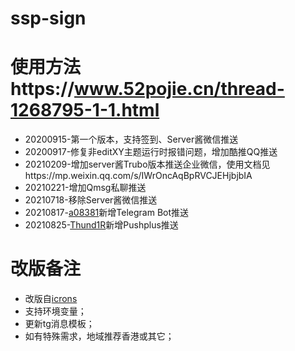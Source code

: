# ssp-sign

# 使用方法https://www.52pojie.cn/thread-1268795-1-1.html
- 20200915-第一个版本，支持签到、Server酱微信推送
- 20200917-修复非editXY主题运行时报错问题，增加酷推QQ推送
- 20210209-增加server酱Trubo版本推送企业微信，使用文档见https://mp.weixin.qq.com/s/IWrOncAqBpRVCJEHjbjbIA
- 20210221-增加Qmsg私聊推送
- 20210718-移除Server酱微信推送
- 20210817-[a08381](https://github.com/a08381)新增Telegram Bot推送
- 20210825-[Thund1R](https://github.com/Thund1R)新增Pushplus推送

# 改版备注
- 改版自[icrons](https://github.com/icrons/ssp-sign)
- 支持环境变量；
- 更新tg消息模板；
- 如有特殊需求，地域推荐香港或其它；

